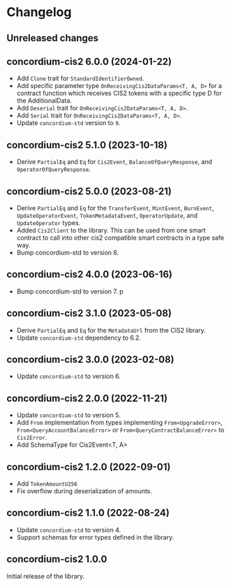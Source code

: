 # Changelog

## Unreleased changes

## concordium-cis2 6.0.0 (2024-01-22)

- Add `Clone` trait for `StandardIdentifierOwned`.
- Add specific parameter type `OnReceivingCis2DataParams<T, A, D>` for a contract function which receives CIS2 tokens with a specific type D for the AdditionalData.
- Add `Deserial` trait for `OnReceivingCis2DataParams<T, A, D>`.
- Add `Serial` trait for `OnReceivingCis2DataParams<T, A, D>`.
- Update `concordium-std` version to `9`.

## concordium-cis2 5.1.0 (2023-10-18)

- Derive `PartialEq` and `Eq` for `Cis2Event`, `BalanceOfQueryResponse`, and `OperatorOfQueryResponse`.

## concordium-cis2 5.0.0 (2023-08-21)

- Derive `PartialEq` and `Eq` for the `TransferEvent`, `MintEvent`, `BurnEvent`, `UpdateOperatorEvent`, `TokenMetadataEvent`, `OperatorUpdate`, and `UpdateOperator` types.
- Added `Cis2Client` to the library. This can be used from one smart contract to
  call into other cis2 compatible smart contracts in a type safe way.
- Bump concordium-std to version 8.


## concordium-cis2 4.0.0 (2023-06-16)

- Bump concordium-std to version 7.
p
## concordium-cis2 3.1.0 (2023-05-08)

- Derive `PartialEq` and `Eq` for the `MetadataUrl` from the CIS2 library.
- Update `concordium-std` dependency to 6.2.

## concordium-cis2 3.0.0 (2023-02-08)

- Update `concordium-std` to version 6.

## concordium-cis2 2.0.0 (2022-11-21)

- Update `concordium-std` to version 5.
- Add `From` implementation from types implementing `From<UpgradeError>`, `From<QueryAccountBalanceError>` or `From<QueryContractBalanceError>` to `Cis2Error`.
- Add SchemaType for Cis2Event<T, A>

## concordium-cis2 1.2.0 (2022-09-01)

- Add `TokenAmountU256`
- Fix overflow during deserialization of amounts.

## concordium-cis2 1.1.0 (2022-08-24)

- Update `concordium-std` to version 4.
- Support schemas for error types defined in the library.

## concordium-cis2 1.0.0

Initial release of the library.
